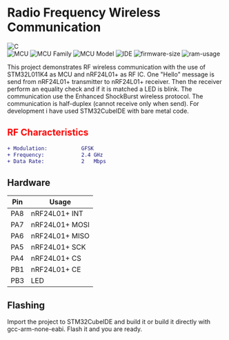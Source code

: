 # Radio Frequency Wireless Communication

![C](https://img.shields.io/badge/c-%2300599C.svg?style=for-the-badge&logo=c&logoColor=white)\
![MCU](https://img.shields.io/badge/MCU-STM32-blue)
![MCU Family](https://img.shields.io/badge/Family-L0-yellow)
![MCU Model](https://img.shields.io/badge/Model-11K4-yellow)
![IDE](https://img.shields.io/badge/STM32CubeIDE-blue)
![firmware-size](https://img.shields.io/badge/Firmware%20Size-2.95%20kB-red)
![ram-usage](https://img.shields.io/badge/RAM%20Usage-1.12%20kB-red)

This project demonstrates RF wireless communication with the use
of STM32L011K4 as MCU and nRF24L01+ as RF IC. One "Hello" message
is send from nRF24L01+ transmitter to nRF24L01+ receiver. Then the
receiver perform an equality check and if it is matched a LED is
blink. The communication use the Enhanced ShockBurst wireless protocol.
The communication is half-duplex (cannot receive only when send). For
development i have used STM32CubeIDE with bare metal code.

## <span style="color:red">RF Characteristics</span>
```diff
+ Modulation:			GFSK   
+ Frequency:			2.4 GHz
+ Data Rate:			2   Mbps
```

## Hardware
| Pin | Usage       |
|-----|-------------|
| PA8 | nRF24L01+ INT  |
| PA7 | nRF24L01+ MOSI |
| PA6 | nRF24L01+ MISO |
| PA5 | nRF24L01+ SCK  |
| PA4 | nRF24L01+ CS   |
| PB1 | nRF24L01+ CE   |
| PB3 | LED	       |

## Flashing
Import the project to STM32CubeIDE and build it or build it directly
with gcc-arm-none-eabi. Flash it and you are ready.
